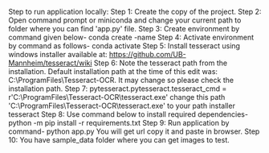 Step to run application locally:
Step 1:	Create the copy of the project.
Step 2: Open command prompt or miniconda and change your current path
to folder where you can find 'app.py' file.
Step 3: Create environment by command given below-
conda create -name <environment name>
Step 4: Activate environment by command as follows-
conda activate <environment name>
Step 5: Install tesseract using windows installer available at: https://github.com/UB-Mannheim/tesseract/wiki
Step 6: Note the tesseract path from the installation. Default installation path at the time of this edit was: C:\ProgramFiles\Tesseract-OCR. It may change so please check the installation path.
Step 7: pytesseract.pytesseract.tesseract_cmd = r'C:\ProgramFiles\Tesseract-OCR\tesseract.exe' change this path 'C:\ProgramFiles\Tesseract-OCR\tesseract.exe' to your path installer tesseract
Step 8: Use command below to install required dependencies-
python -m pip install -r requirements.txt
Step 9: Run application by command-
python app.py
You will get url copy it and paste in browser.
Step 10: You have sample_data folder where you can get images to test.
